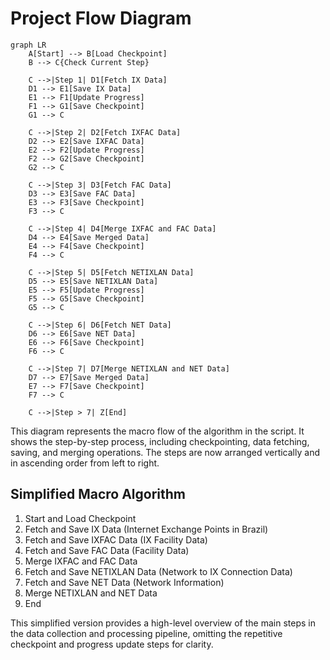 # Project Flow Diagram

```mermaid
graph LR
    A[Start] --> B[Load Checkpoint]
    B --> C{Check Current Step}
    
    C -->|Step 1| D1[Fetch IX Data]
    D1 --> E1[Save IX Data]
    E1 --> F1[Update Progress]
    F1 --> G1[Save Checkpoint]
    G1 --> C
    
    C -->|Step 2| D2[Fetch IXFAC Data]
    D2 --> E2[Save IXFAC Data]
    E2 --> F2[Update Progress]
    F2 --> G2[Save Checkpoint]
    G2 --> C
    
    C -->|Step 3| D3[Fetch FAC Data]
    D3 --> E3[Save FAC Data]
    E3 --> F3[Save Checkpoint]
    F3 --> C
    
    C -->|Step 4| D4[Merge IXFAC and FAC Data]
    D4 --> E4[Save Merged Data]
    E4 --> F4[Save Checkpoint]
    F4 --> C
    
    C -->|Step 5| D5[Fetch NETIXLAN Data]
    D5 --> E5[Save NETIXLAN Data]
    E5 --> F5[Update Progress]
    F5 --> G5[Save Checkpoint]
    G5 --> C
    
    C -->|Step 6| D6[Fetch NET Data]
    D6 --> E6[Save NET Data]
    E6 --> F6[Save Checkpoint]
    F6 --> C
    
    C -->|Step 7| D7[Merge NETIXLAN and NET Data]
    D7 --> E7[Save Merged Data]
    E7 --> F7[Save Checkpoint]
    F7 --> C
    
    C -->|Step > 7| Z[End]
```

This diagram represents the macro flow of the algorithm in the script. It shows the step-by-step process, including checkpointing, data fetching, saving, and merging operations. The steps are now arranged vertically and in ascending order from left to right.

## Simplified Macro Algorithm

1. Start and Load Checkpoint
2. Fetch and Save IX Data (Internet Exchange Points in Brazil)
3. Fetch and Save IXFAC Data (IX Facility Data)
4. Fetch and Save FAC Data (Facility Data)
5. Merge IXFAC and FAC Data
6. Fetch and Save NETIXLAN Data (Network to IX Connection Data)
7. Fetch and Save NET Data (Network Information)
8. Merge NETIXLAN and NET Data
9. End

This simplified version provides a high-level overview of the main steps in the data collection and processing pipeline, omitting the repetitive checkpoint and progress update steps for clarity.
